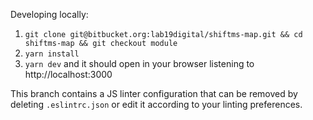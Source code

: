 Developing locally:
1. `git clone git@bitbucket.org:lab19digital/shiftms-map.git && cd shiftms-map && git checkout module`
2. `yarn install`
3. `yarn dev` and it should open in your browser listening to http://localhost:3000

This branch contains a JS linter configuration that can be removed by deleting `.eslintrc.json` or edit it
according to your linting preferences.
